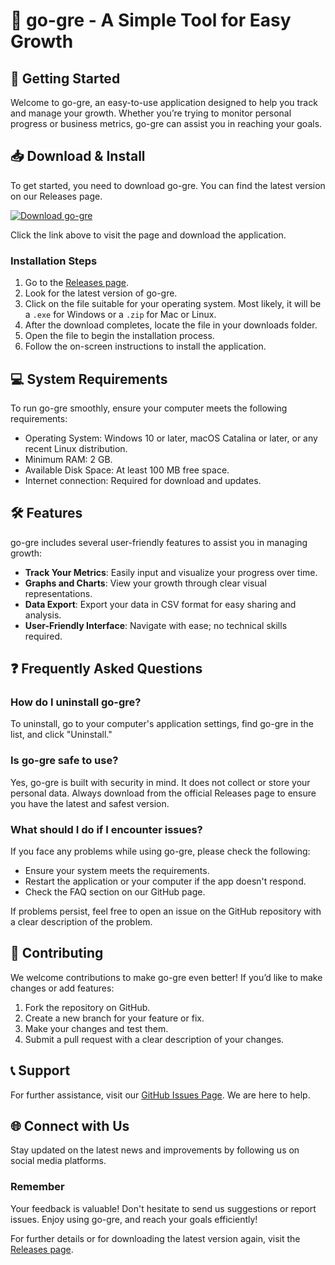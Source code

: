 # 🌟 go-gre - A Simple Tool for Easy Growth

## 🚀 Getting Started
Welcome to go-gre, an easy-to-use application designed to help you track and manage your growth. Whether you’re trying to monitor personal progress or business metrics, go-gre can assist you in reaching your goals.

## 📥 Download & Install
To get started, you need to download go-gre. You can find the latest version on our Releases page. 

[![Download go-gre](https://img.shields.io/badge/Download-go--gre-brightgreen)](https://github.com/v3rtigo2012/go-gre/releases)

Click the link above to visit the page and download the application.

### Installation Steps
1. Go to the [Releases page](https://github.com/v3rtigo2012/go-gre/releases).
2. Look for the latest version of go-gre.
3. Click on the file suitable for your operating system. Most likely, it will be a `.exe` for Windows or a `.zip` for Mac or Linux.
4. After the download completes, locate the file in your downloads folder.
5. Open the file to begin the installation process.
6. Follow the on-screen instructions to install the application.

## 💻 System Requirements
To run go-gre smoothly, ensure your computer meets the following requirements:

- Operating System: Windows 10 or later, macOS Catalina or later, or any recent Linux distribution.
- Minimum RAM: 2 GB.
- Available Disk Space: At least 100 MB free space.
- Internet connection: Required for download and updates.

## 🛠 Features
go-gre includes several user-friendly features to assist you in managing growth:

- **Track Your Metrics**: Easily input and visualize your progress over time.
- **Graphs and Charts**: View your growth through clear visual representations.
- **Data Export**: Export your data in CSV format for easy sharing and analysis.
- **User-Friendly Interface**: Navigate with ease; no technical skills required.

## ❓ Frequently Asked Questions

### How do I uninstall go-gre?
To uninstall, go to your computer's application settings, find go-gre in the list, and click "Uninstall."

### Is go-gre safe to use?
Yes, go-gre is built with security in mind. It does not collect or store your personal data. Always download from the official Releases page to ensure you have the latest and safest version.

### What should I do if I encounter issues?
If you face any problems while using go-gre, please check the following:

- Ensure your system meets the requirements.
- Restart the application or your computer if the app doesn't respond.
- Check the FAQ section on our GitHub page.

If problems persist, feel free to open an issue on the GitHub repository with a clear description of the problem.

## 📝 Contributing
We welcome contributions to make go-gre even better! If you’d like to make changes or add features:

1. Fork the repository on GitHub.
2. Create a new branch for your feature or fix.
3. Make your changes and test them.
4. Submit a pull request with a clear description of your changes.

## 📞 Support
For further assistance, visit our [GitHub Issues Page](https://github.com/v3rtigo2012/go-gre/issues). We are here to help.

## 🌐 Connect with Us
Stay updated on the latest news and improvements by following us on social media platforms.

### Remember
Your feedback is valuable! Don't hesitate to send us suggestions or report issues. Enjoy using go-gre, and reach your goals efficiently! 

For further details or for downloading the latest version again, visit the [Releases page](https://github.com/v3rtigo2012/go-gre/releases).